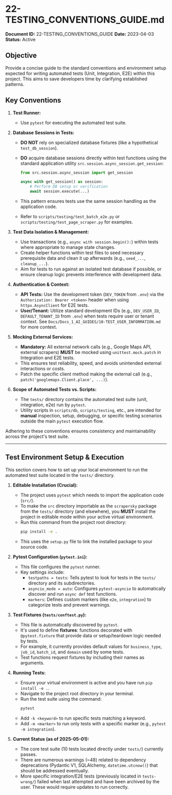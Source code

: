 # 22-TESTING_CONVENTIONS_GUIDE.md

**Document ID:** 22-TESTING_CONVENTIONS_GUIDE
**Date:** 2023-04-03
**Status:** Active

## Objective

Provide a concise guide to the standard conventions and environment setup expected for writing automated tests (Unit, Integration, E2E) within this project. This aims to save developers time by clarifying established patterns.

## Key Conventions

1.  **Test Runner:**

    - Use `pytest` for executing the automated test suite.

2.  **Database Sessions in Tests:**

    - **DO NOT** rely on specialized database fixtures (like a hypothetical `test_db_session`).
    - **DO** acquire database sessions directly within test functions using the standard application utility `src.session.async_session.get_session`:

      ```python
      from src.session.async_session import get_session

      async with get_session() as session:
          # Perform DB setup or verification
          await session.execute(...)
      ```

    - This pattern ensures tests use the same session handling as the application code.
    - Refer to `scripts/testing/test_batch_e2e.py` or `scripts/testing/test_page_scraper.py` for examples.

3.  **Test Data Isolation & Management:**

    - Use transactions (e.g., `async with session.begin():`) within tests where appropriate to manage state changes.
    - Create helper functions within test files to seed necessary prerequisite data and clean it up afterwards (e.g., `seed_...`, `cleanup_...`).
    - Aim for tests to run against an isolated test database if possible, or ensure cleanup logic prevents interference with development data.

4.  **Authentication & Context:**

    - **API Tests:** Use the development token (`DEV_TOKEN` from `.env`) via the `Authorization: Bearer <token>` header when using `httpx.AsyncClient` for E2E tests.
    - **User/Tenant:** Utilize standard development IDs (e.g., `DEV_USER_ID`, `DEFAULT_TENANT_ID` from `.env`) when tests require user or tenant context. See `Docs/Docs_1_AI_GUIDES/10-TEST_USER_INFORMATION.md` for more context.

5.  **Mocking External Services:**

    - **Mandatory:** All external network calls (e.g., Google Maps API, external scrapers) **MUST** be mocked using `unittest.mock.patch` in Integration and E2E tests.
    - This ensures test reliability, speed, and avoids unintended external interactions or costs.
    - Patch the specific client method making the external call (e.g., `patch('googlemaps.Client.place', ...)`).

6.  **Scope of Automated Tests vs. Scripts:**
    - The `tests/` directory contains the automated test suite (unit, integration, e2e) run by `pytest`.
    - Utility scripts in `scripts/db`, `scripts/testing`, etc., are intended for **manual** inspection, setup, debugging, or specific testing scenarios outside the main `pytest` execution flow.

Adhering to these conventions ensures consistency and maintainability across the project's test suite.

---

## Test Environment Setup & Execution

This section covers how to set up your local environment to run the automated test suite located in the `tests/` directory.

1.  **Editable Installation (Crucial):**

    - The project uses `pytest` which needs to import the application code (`src/`).
    - To make the `src` directory importable as the `scrapersky` package from the `tests/` directory (and elsewhere), you **MUST** install the project in editable mode within your active virtual environment.
    - Run this command from the project root directory:
      ```bash
      pip install -e .
      ```
    - This uses the `setup.py` file to link the installed package to your source code.

2.  **Pytest Configuration (`pytest.ini`):**

    - This file configures the `pytest` runner.
    - Key settings include:
      - `testpaths = tests`: Tells pytest to look for tests in the `tests/` directory and its subdirectories.
      - `asyncio_mode = auto`: Configures `pytest-asyncio` to automatically discover and run `async def` test functions.
      - `markers`: Defines custom markers (like `e2e`, `integration`) to categorize tests and prevent warnings.

3.  **Test Fixtures (`tests/conftest.py`):**

    - This file is automatically discovered by `pytest`.
    - It's used to define **fixtures**: functions decorated with `@pytest.fixture` that provide data or setup/teardown logic needed by tests.
    - For example, it currently provides default values for `business_type`, `job_id`, `batch_id`, and `domain` used by some tests.
    - Test functions request fixtures by including their names as arguments.

4.  **Running Tests:**

    - Ensure your virtual environment is active and you have run `pip install -e .`.
    - Navigate to the project root directory in your terminal.
    - Run the test suite using the command:
      ```bash
      pytest
      ```
    - Add `-k <keyword>` to run specific tests matching a keyword.
    - Add `-m <marker>` to run only tests with a specific marker (e.g., `pytest -m integration`).

5.  **Current Status (as of 2025-05-01):**
    - The core test suite (10 tests located directly under `tests/`) currently passes.
    - There are numerous warnings (~48) related to dependency deprecations (Pydantic V1, SQLAlchemy, `datetime.utcnow()`) that should be addressed eventually.
    - More specific integration/E2E tests (previously located in `tests-wrong/`) failed when last attempted and have been archived by the user. These would require updates to run correctly.
